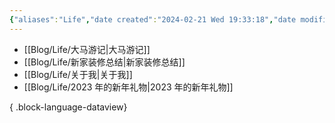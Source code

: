 ```yaml
---
{"aliases":"Life","date created":"2024-02-21 Wed 19:33:18","date modified":"2024-02-25 Sun 15:25:56","dg-publish":true,"permalink":"/Guide/Life/","dgPassFrontmatter":true}
---
```



- [[Blog/Life/大马游记\|大马游记]]
- [[Blog/Life/新家装修总结\|新家装修总结]]
- [[Blog/Life/关于我\|关于我]]
- [[Blog/Life/2023 年的新年礼物\|2023 年的新年礼物]]

{ .block-language-dataview}
